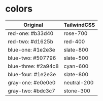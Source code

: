 # colors

| Original | TailwindCSS |
| ----------- | ----------- |
| red-one: #b33d40 | rose-700 |
| red-two: #d1625b | red-400 |
| blue-one: #1e2e3e | slate-800 |
| blue-two: #507796 | slate-500 |
| blue-three: #2a94c8 | cyan-600 |
| blue-four: #1e2e3e | slate-800  |
| gray-one: #e0e0e0 | neutral-200 |
| gray-two: #bdc3c7 | stone-300 |
